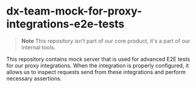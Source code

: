 # dx-team-mock-for-proxy-integrations-e2e-tests

> **Note**
> This repository isn’t part of our core product, it's a part of our internal tools.

This repository contains mock server that is used for advanced E2E tests for our proxy integrations.
When the integration is properly configured, it allows us to inspect requests send from these integrations and perform necessary assertions.

